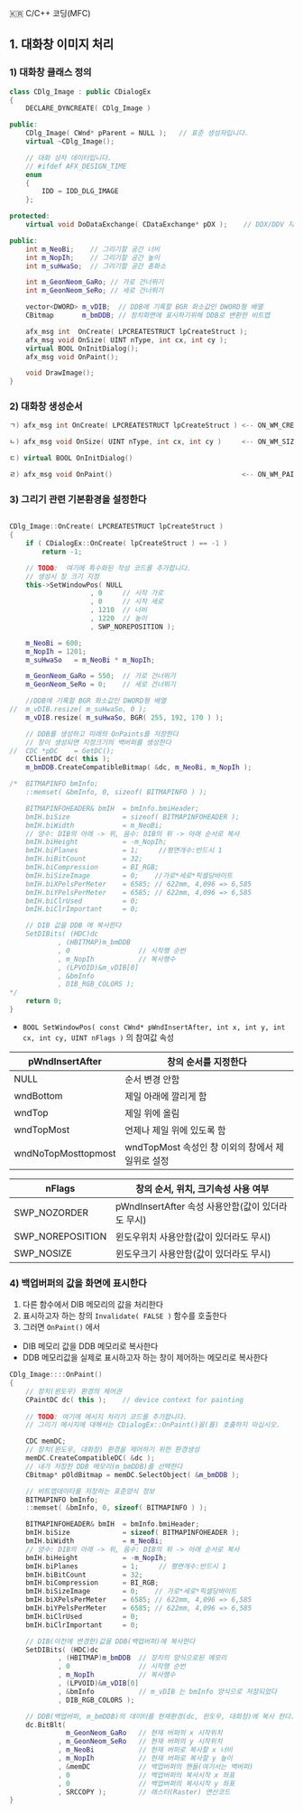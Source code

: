 :kr: C/C++ 코딩(MFC)

## 1. 대화창 이미지 처리


### 1) 대화창 클래스 정의

``` C++
class CDlg_Image : public CDialogEx
{
    DECLARE_DYNCREATE( CDlg_Image )

public:
    CDlg_Image( CWnd* pParent = NULL );   // 표준 생성자입니다.
    virtual ~CDlg_Image();

    // 대화 상자 데이터입니다.
    // #ifdef AFX_DESIGN_TIME
    enum
    {
        IDD = IDD_DLG_IMAGE
    };

protected:
    virtual void DoDataExchange( CDataExchange* pDX );    // DDX/DDV 지원입니다.

public:
    int m_NeoBi;    // 그리기할 공간 너비
    int m_NopIh;    // 그리기할 공간 높이
    int m_suHwaSo;  // 그리기할 공간 총화소

    int m_GeonNeom_GaRo; // 가로 건너뛰기
    int m_GeonNeom_SeRo; // 세로 건너뛰기

    vector<DWORD> m_vDIB;  // DDB에 기록할 BGR 화소값인 DWORD형 배열
    CBitmap       m_bmDDB; // 장치화면에 표시하기위해 DDB로 변환한 비트맵

    afx_msg int  OnCreate( LPCREATESTRUCT lpCreateStruct );
    afx_msg void OnSize( UINT nType, int cx, int cy );
    virtual BOOL OnInitDialog();
    afx_msg void OnPaint();

    void DrawImage();
}

```

### 2) 대화창 생성순서

``` C++
ㄱ) afx_msg int OnCreate( LPCREATESTRUCT lpCreateStruct ) <-- ON_WM_CREATE()

ㄴ) afx_msg void OnSize( UINT nType, int cx, int cy )     <-- ON_WM_SIZE()

ㄷ) virtual BOOL OnInitDialog()

ㄹ) afx_msg void OnPaint()                                <-- ON_WM_PAINT()

```

### 3) 그리기 관련 기본환경을 설정한다

``` C++

CDlg_Image::OnCreate( LPCREATESTRUCT lpCreateStruct )
{
    if ( CDialogEx::OnCreate( lpCreateStruct ) == -1 )
        return -1;

    // TODO:  여기에 특수화된 작성 코드를 추가합니다.
    // 생성시 창 크기 지정
    this->SetWindowPos( NULL
                    , 0     // 시작 가로
                    , 0     // 시작 세로
                    , 1210  // 너비
                    , 1220  // 높이
                    , SWP_NOREPOSITION );

    m_NeoBi	= 600;
    m_NopIh	= 1201;
    m_suHwaSo	= m_NeoBi * m_NopIh;

    m_GeonNeom_GaRo	= 550;	// 가로 건너뛰기
    m_GeonNeom_SeRo	= 0;	// 세로 건너뛰기

    //DDB에 기록할 BGR 화소값인 DWORD형 배열
//  m_vDIB.resize( m_suHwaSo, 0 );
    m_vDIB.resize( m_suHwaSo, BGR( 255, 192, 170 ) );

    // DDB를 생성하고 미래의 OnPaints를 저장한다
    // 창이 생성되면 지정크기의 백버퍼를 생성한다
//  CDC *pDC    = GetDC();
    CClientDC dc( this );
    m_bmDDB.CreateCompatibleBitmap( &dc, m_NeoBi, m_NopIh );

/*  BITMAPINFO bmInfo;
    ::memset( &bmInfo, 0, sizeof( BITMAPINFO ) );

    BITMAPINFOHEADER& bmIH  = bmInfo.bmiHeader;
    bmIH.biSize             = sizeof( BITMAPINFOHEADER );
    bmIH.biWidth            = m_NeoBi;
    // 양수: DIB의 아래 -> 위, 음수: DIB의 위 -> 아래 순서로 복사
    bmIH.biHeight           = -m_NopIh;
    bmIH.biPlanes           = 1;     //평면개수:반드시 1
    bmIH.biBitCount         = 32;
    bmIH.biCompression      = BI_RGB;
    bmIH.biSizeImage        = 0;    //가로*세로*픽셀당바이트
    bmIH.biXPelsPerMeter    = 6585; // 622mm, 4,096 => 6,585
    bmIH.biYPelsPerMeter    = 6585; // 622mm, 4,096 => 6,585
    bmIH.biClrUsed          = 0;
    bmIH.biClrImportant     = 0;

    // DIB 값을 DDB 에 복사한다
    SetDIBits( (HDC)dc
            , (HBITMAP)m_bmDDB
            , 0                 // 시작행 순번
            , m_NopIh           // 복사행수
            , (LPVOID)&m_vDIB[0]
            , &bmInfo
            , DIB_RGB_COLORS );
*/
	return 0;
}

```

- `BOOL SetWindowPos( const CWnd* pWndInsertAfter, int x, int y, int cx, int cy, UINT nFlags )` 의 참여값 속성  

| pWndInsertAfter | 창의 순서를 지정한다 |  
| ---           | --- |  
| NULL          | 순서 변경 안함 |
| wndBottom     | 제일 아래에 깔리게 함 |
| wndTop        | 제일 위에 올림 |  
| wndTopMost    | 언제나 제일 위에 있도록 함 |  
| wndNoTopMosttopmost | wndTopMost 속성인 창 이외의 창에서 제일위로 설정 |  

| nFlags            | 창의 순서, 위치, 크기속성 사용 여부 |
| ---               | --- |
| SWP_NOZORDER      | pWndInsertAfter 속성 사용안함(값이 있더라도 무시) |
| SWP_NOREPOSITION  | 윈도우위치 사용안함(값이 있더라도 무시) |
| SWP_NOSIZE        | 윈도우크기 사용안함(값이 있더라도 무시) |


### 4) 백업버퍼의 값을 화면에 표시한다


1. 다른 함수에서 DIB 메모리의 값을 처리한다  
2. 표시하고자 하는 창의 `Invalidate( FALSE )` 함수를 호출한다  
3. 그러면 `OnPaint()` 에서  
  - DIB 메모리 값을 DDB 메모리로 복사한다  
  - DDB 메모리값을 실제로 표시하고자 하는 창이 제어하는 메모리로 복사한다  


``` C++
CDlg_Image::::OnPaint()
{
    // 장치(윈도우) 환경의 제어권
    CPaintDC dc( this );    // device context for painting
 
    // TODO: 여기에 메시지 처리기 코드를 추가합니다.
    // 그리기 메시지에 대해서는 CDialogEx::OnPaint()을(를) 호출하지 마십시오.

    CDC memDC;
    // 장치(윈도우, 대화창) 환경을 제어하기 위한 환경생성
    memDC.CreateCompatibleDC( &dc );
    // 내가 저장한 DDB 메모리(m_bmDDB)를 선택한다
    CBitmap* pOldBitmap = memDC.SelectObject( &m_bmDDB );

    // 비트맵데이타를 저장하는 표준양식 정보
    BITMAPINFO bmInfo;
    ::memset( &bmInfo, 0, sizeof( BITMAPINFO ) );

    BITMAPINFOHEADER& bmIH  = bmInfo.bmiHeader;
    bmIH.biSize             = sizeof( BITMAPINFOHEADER );
    bmIH.biWidth            = m_NeoBi;
    // 양수: DIB의 아래 -> 위, 음수: DIB의 위 -> 아래 순서로 복사
    bmIH.biHeight           = -m_NopIh;
    bmIH.biPlanes           = 1;     // 평면개수:반드시 1
    bmIH.biBitCount         = 32;
    bmIH.biCompression      = BI_RGB;
    bmIH.biSizeImage        = 0;    // 가로*세로*픽셀당바이트
    bmIH.biXPelsPerMeter    = 6585; // 622mm, 4,096 => 6,585
    bmIH.biYPelsPerMeter    = 6585; // 622mm, 4,096 => 6,585
    bmIH.biClrUsed          = 0;
    bmIH.biClrImportant     = 0;

    // DIB(이전에 변경한)값을 DDB(백업버퍼)에 복사한다
    SetDIBits( (HDC)dc
            , (HBITMAP)m_bmDDB  // 장치의 양식으로된 메모리
            , 0                 // 시작행 순번
            , m_NopIh           // 복사행수
            , (LPVOID)&m_vDIB[0]
            , &bmInfo           // m_vDIB 는 bmInfo 양식으로 저장되었다
            , DIB_RGB_COLORS );

    // DDB(백업버퍼, m_bmDDB)의 데이터를 현재환경(dc, 윈도우, 대화창)에 복사 한다.
    dc.BitBlt(                  
              m_GeonNeom_GaRo   // 현재 버퍼의 x 시작위치
            , m_GeonNeom_SeRo   // 현재 버퍼의 y 시작위치
            , m_NeoBi           // 현재 버퍼로 복사할 x 너비
            , m_NopIh           // 현재 버퍼로 복사할 y 높이
            , &memDC            // 백업버퍼의 핸들(여기서는 백버퍼)
            , 0                 // 백업버퍼의 복사시작 x 좌표
            , 0                 // 백업버퍼의 복사시작 y 좌표
            , SRCCOPY );        // 래스터(Raster) 연산코드
}

```

### 

``` C++

```

